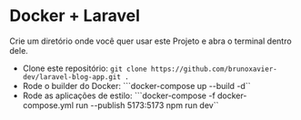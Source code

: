 
# Docker + Laravel

Crie um diretório onde você quer usar este Projeto e abra o terminal dentro dele.

* Clone este repositório: ```git clone https://github.com/brunoxavier-dev/laravel-blog-app.git .```
* Rode o builder do Docker: ```docker-compose up --build -d``
* Rode as aplicações de estilo: ```docker-compose -f docker-compose.yml run --publish 5173:5173 npm run dev``


